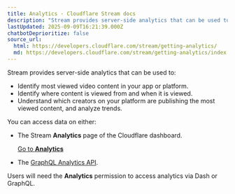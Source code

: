 ```yaml
---
title: Analytics · Cloudflare Stream docs
description: "Stream provides server-side analytics that can be used to:"
lastUpdated: 2025-09-09T16:21:39.000Z
chatbotDeprioritize: false
source_url:
  html: https://developers.cloudflare.com/stream/getting-analytics/
  md: https://developers.cloudflare.com/stream/getting-analytics/index.md
---
```


Stream provides server-side analytics that can be used to:

* Identify most viewed video content in your app or platform.
* Identify where content is viewed from and when it is viewed.
* Understand which creators on your platform are publishing the most viewed content, and analyze trends.

You can access data on either:

* The Stream **Analytics** page of the Cloudflare dashboard.

  [Go to **Analytics**](https://dash.cloudflare.com/?to=/:account/stream/analytics)

* The [GraphQL Analytics API](https://developers.cloudflare.com/stream/getting-analytics/fetching-bulk-analytics).

Users will need the **Analytics** permission to access analytics via Dash or GraphQL.
